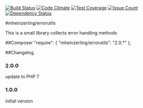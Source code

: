 [![Build Status](https://travis-ci.org/mheinzerling/php-errorutils.svg?branch=master)](https://travis-ci.org/mheinzerling/php-errorutils) [![Code Climate](https://codeclimate.com/github/mheinzerling/php-errorutils/badges/gpa.svg)](https://codeclimate.com/github/mheinzerling/php-errorutils) [![Test Coverage](https://codeclimate.com/github/mheinzerling/php-errorutils/badges/coverage.svg)](https://codeclimate.com/github/mheinzerling/php-errorutils/coverage) [![Issue Count](https://codeclimate.com/github/mheinzerling/php-errorutils/badges/issue_count.svg)](https://codeclimate.com/github/mheinzerling/php-errorutils) [![Dependency Status](https://www.versioneye.com/user/projects/58181ff3d33a712754f2ac98/badge.svg?style=flat-square)](https://www.versioneye.com/user/projects/58181ff3d33a712754f2ac98) 

#mheinzerling/errorutils

This is a small library collects error handling methods

##Composer
    "require": {
        "mheinzerling/errorutils": "2.0.*"
    },
  
##Changelog

### 2.0.0
update to PHP 7

### 1.0.0
initial version 